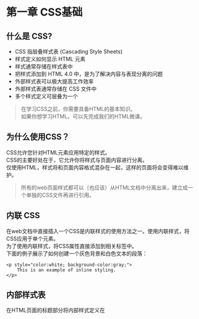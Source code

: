 # 第一章 CSS基础
## 什么是 CSS?
+ CSS 指层叠样式表 (Cascading Style Sheets)
+ 样式定义如何显示 HTML 元素
+ 样式通常存储在样式表中
+ 把样式添加到 HTML 4.0 中，是为了解决内容与表现分离的问题
+ 外部样式表可以极大提高工作效率
+ 外部样式表通常存储在 CSS 文件中
+ 多个样式定义可层叠为一个
> 在学习CSS之前，你需要具备HTML的基本知识。  
> 如果你想学习HTML，可以先完成我们的HTML微课。
## 为什么使用CSS？
CSS允许您针对HTML元素应用特定的样式。  
CSS的主要好处在于，它允许你将样式与页面内容进行分离。  
仅使用HTML，样式将和页面内容格式混杂在一起，这样的页面将会变得难以维护。
>  所有的web页面样式都可以（也应该）从HTML文档中分离出来，建立成一个单独的CSS文件再进行引用。
## 内联 CSS
在web文档中直接插入一个CSS是内联样式的使用方法之一。使用内联样式，将CSS应用于单个元素。  
为了使用内联样式，将CSS属性直接添加到相关标签中。  
下面的例子展示了如何创建一个灰色背景和白色文本的段落：
```angular2
<p style="color:white; background-color:gray;">
    This is an example of inline styling. 
</p>
```
## 内部样式表
在HTML页面的标题部分将内部样式定义在<style>元素中  
例如：下列代码中的样式将作用在所有<p>段落中  
```angular2
<html>
   <head>
      <style>
      p {
         color:white;
         background-color:gray;
      }
      </style>
   </head>
   <body>
      <p>This is my first paragraph. </p>
      <p>This is my second paragraph. </p>
   </body>
</html>
```
## 外部引用CSS
通过这种方法将所有的CSS样式保存在同一个后缀名为.css的拓展文件中。    
然后通过html标签<link>在HTML页面的<head>部分将CSS文件引入。  
如下例子所示：
```angular2
<head>
   <link rel="stylesheet" href="example.css">
</head>
<body>
   <p>This is my first paragraph.</p>
   <p>This is my second paragraph. </p>
   <p>This is my third paragraph. </p>
</body>
```


